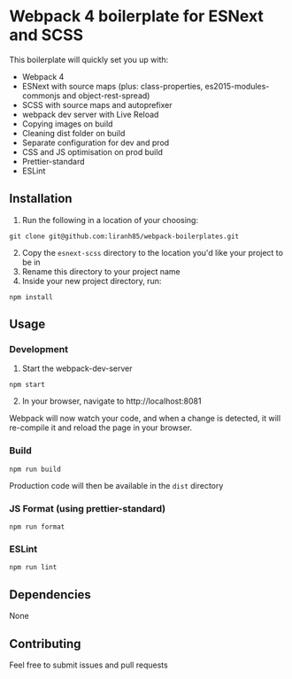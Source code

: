 # Webpack 4 boilerplate for ESNext and SCSS
This boilerplate will quickly set you up with:
- Webpack 4
- ESNext with source maps (plus: class-properties, es2015-modules-commonjs and object-rest-spread)
- SCSS with source maps and autoprefixer
- webpack dev server with Live Reload
- Copying images on build
- Cleaning dist folder on build
- Separate configuration for dev and prod
- CSS and JS optimisation on prod build
- Prettier-standard
- ESLint

## Installation
1) Run the following in a location of your choosing:
```
git clone git@github.com:liranh85/webpack-boilerplates.git
```
2) Copy the `esnext-scss` directory to the location you'd like your project to be in
3) Rename this directory to your project name
4) Inside your new project directory, run:
```
npm install
```

## Usage

### Development
1) Start the webpack-dev-server
```
npm start
```
2) In your browser, navigate to http://localhost:8081

Webpack will now watch your code, and when a change is detected, it will re-compile it and reload the page in your browser.

### Build
```
npm run build
```
Production code will then be available in the `dist` directory

### JS Format (using prettier-standard)
```
npm run format
```

### ESLint
```
npm run lint
```

## Dependencies
None

## Contributing
Feel free to submit issues and pull requests